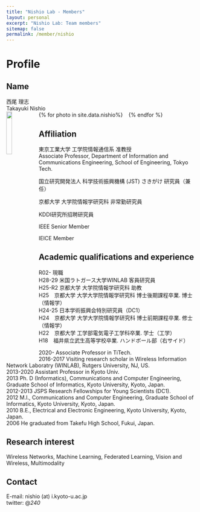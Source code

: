 ```yaml
---
title: "Nishio Lab - Members"
layout: personal
excerpt: "Nishio Lab: Team members"
sitemap: false
permalink: /member/nishio
---
```

<div class="row">
<div class="col-sm-3">
<h1>Profile</h1>
<h2>Name</h2>
西尾 理志<br>
Takayuki Nishio
</div>
<div class="col-sm-9">
{% for photo in site.data.nishio%}
    <img src="{{ site.url }}{{ site.baseurl }}/images/photos/{{ photo }}" class="img-responsive" width="17%" style="float: left" />
    &ensp;
{% endfor %}
</div>
</div>

## Affiliation
東京工業大学 工学院情報通信系 准教授  
Associate Professor, Department of Information and Communications Engineering, School of Engineering, Tokyo Tech.  

国立研究開発法人 科学技術振興機構 (JST) さきがけ 研究員（兼任）

京都大学 大学院情報学研究科 非常勤研究員

KDDI研究所招聘研究員

IEEE Senior Member

IEICE Member  

## Academic qualifications and experience
R02- 現職  
H28-29 米国ラトガース大学WINLAB 客員研究員  
H25-R2 京都大学 大学院情報学研究科 助教  
H25　京都大学 大学大学院情報学研究科 博士後期課程卒業. 博士（情報学）  
H24-25 日本学術振興会特別研究員（DC1）  
H24　京都大学 大学大学院情報学研究科 博士前期課程卒業. 修士（情報学）  
H22　京都大学 工学部電気電子工学科卒業. 学士（工学）  
H18　福井県立武生高等学校卒業. ハンドボール部（右サイド）  

2020- Associate Professor in TiTech.  
2016-2017 Visiting research scholar in Wireless Information Network Laboratry (WINLAB), Rutgers University, NJ, US.  
2013-2020 Assistant Professor in Kyoto Univ.  
2013 Ph. D (Informatics), Communications and Computer Engineering, Graduate School of Informatics, Kyoto University, Kyoto, Japan.  
2012-2013 JSPS Research Fellowships for Young Scientists (DC1).  
2012 M.I., Communications and Computer Engineering, Graduate School of Informatics, Kyoto University, Kyoto, Japan.  
2010 B.E., Electrical and Electronic Engineering, Kyoto University, Kyoto, Japan.  
2006 He graduated from Takefu High School, Fukui, Japan.  

## Research interest
Wireless Networks, Machine Learning, Federated Learning, Vision and Wireless, Multimodality

## Contact
E-mail: nishio (at) i.kyoto-u.ac.jp  
twitter: @_240_